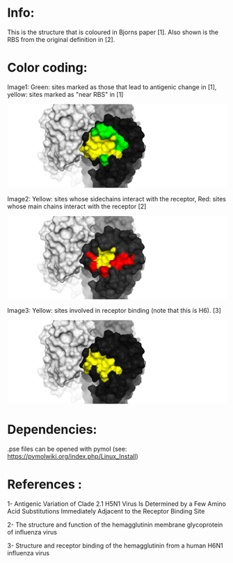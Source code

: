 # Info:

This is the structure that is coloured in Bjorns paper [1]. Also shown is the RBS from the original definition in [2].

# Color coding:

Image1: Green: sites marked as those that lead to antigenic change in [1], yellow: sites marked as "near RBS" in [1]

![Image1](image1.png)

Image2: Yellow: sites whose sidechains interact with the receptor, Red: sites whose main chains interact with the receptor [2]

![Image2](image2.png)

Image3: Yellow: sites involved in receptor binding (note that this is H6). [3] 

![Image3](image3.png)

# Dependencies:
.pse files can be opened with pymol (see: https://pymolwiki.org/index.php/Linux_Install)

# References :

1- Antigenic Variation of Clade 2.1 H5N1 Virus Is Determined by a Few
Amino Acid Substitutions Immediately Adjacent to the Receptor
Binding Site 

2- The structure and function of the hemagglutinin membrane glycoprotein of influenza virus

3- Structure and receptor binding of the hemagglutinin from a
human H6N1 influenza virus
